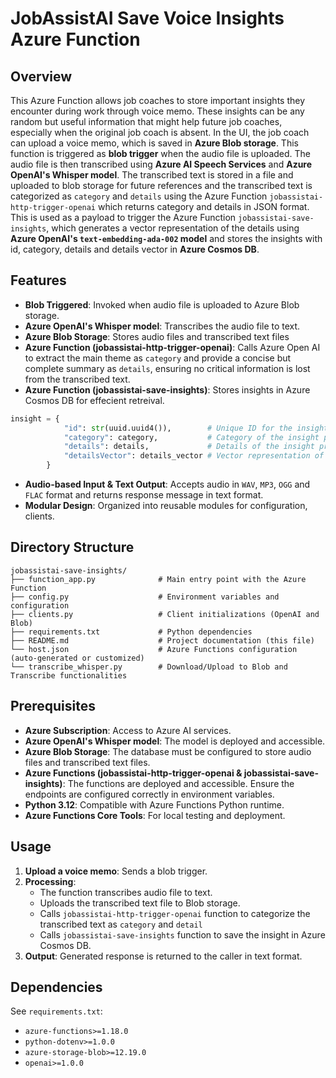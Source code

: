 # JobAssistAI Save Voice Insights Azure Function

## Overview

This Azure Function allows job coaches to store important insights they encounter during work through voice memo. These insights can be any random but useful information that might help future job coaches, especially when the original job coach is absent. In the UI, the job coach can upload a voice memo, which is saved in **Azure Blob storage**. This function is triggered as **blob trigger** when the audio file is uploaded. The audio file is then transcribed using **Azure AI Speech Services** and **Azure OpenAI's Whisper model**. The transcribed text is stored in a file and uploaded to blob storage for future references and the transcribed text is categorized as `category` and `details` using the Azure Function `jobassistai-http-trigger-openai` which returns category and details in JSON format. This is used as a payload to trigger the Azure Function `jobassistai-save-insights`, which generates a vector representation of the details using **Azure OpenAI's `text-embedding-ada-002` model** and stores the insights with id, category, details and details vector in **Azure Cosmos DB**.

## Features

- **Blob Triggered**: Invoked when audio file is uploaded to Azure Blob storage.
- **Azure OpenAI's Whisper model**: Transcribes the audio file to text.
- **Azure Blob Storage**: Stores audio files and transcribed text files
- **Azure Function (jobassistai-http-trigger-openai)**: Calls Azure Open AI to extract the main theme as `category` and provide a concise but complete summary as `details`, ensuring no critical information is lost from the transcribed text.
- **Azure Function (jobassistai-save-insights)**: Stores insights in Azure Cosmos DB for effecient retreival.
```python
insight = {
            "id": str(uuid.uuid4()),        # Unique ID for the insight
            "category": category,           # Category of the insight provided by Job Coach
            "details": details,             # Details of the insight provided by Job Coach
            "detailsVector": details_vector # Vector representation of the details
        }
```
- **Audio-based Input & Text Output**: Accepts audio in `WAV`, `MP3`, `OGG` and `FLAC` format and returns response message in text format.
- **Modular Design**: Organized into reusable modules for configuration, clients.

## Directory Structure
```
jobassistai-save-insights/
├── function_app.py              # Main entry point with the Azure Function
├── config.py                    # Environment variables and configuration
├── clients.py                   # Client initializations (OpenAI and Blob)
├── requirements.txt             # Python dependencies
├── README.md                    # Project documentation (this file)
└── host.json                    # Azure Functions configuration (auto-generated or customized)
└── transcribe_whisper.py        # Download/Upload to Blob and Transcribe functionalities
```

## Prerequisites

- **Azure Subscription**: Access to Azure AI services.
- **Azure OpenAI's Whisper model**: The model is deployed and accessible.
- **Azure Blob Storage**: The database must be configured to store audio files and transcribed text files.
- **Azure Functions (jobassistai-http-trigger-openai & jobassistai-save-insights)**: The functions are deployed and accessible. Ensure the endpoints are configured correctly in environment variables.
- **Python 3.12**: Compatible with Azure Functions Python runtime.
- **Azure Functions Core Tools**: For local testing and deployment.

## Usage

1. **Upload a voice memo**: Sends a blob trigger.
2. **Processing**:
   - The function transcribes audio file to text.
   - Uploads the transcribed text file to Blob storage.
   - Calls `jobassistai-http-trigger-openai` function to categorize the transcribed text as `category` and `detail`
   - Calls `jobassistai-save-insights` function to save the insight in Azure Cosmos DB.
3. **Output**: Generated response is returned to the caller in text format.

## Dependencies

See `requirements.txt`:
- `azure-functions>=1.18.0`
- `python-dotenv>=1.0.0`
- `azure-storage-blob>=12.19.0`
- `openai>=1.0.0`